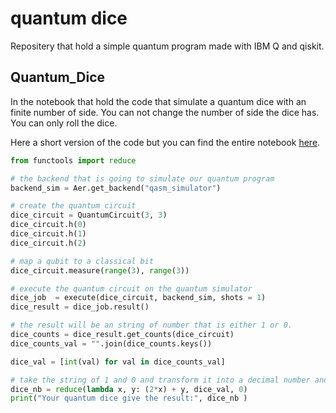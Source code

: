 # quantum dice
Repositery that hold a simple quantum program made with IBM Q and qiskit.

## Quantum_Dice
In the notebook that hold the code that simulate a quantum dice with an finite number of side.
You can not change the number of side the dice has. You can only roll the dice.

Here a short version of the code but you can find the entire notebook [here]().

```python
from functools import reduce

# the backend that is going to simulate our quantum program
backend_sim = Aer.get_backend("qasm_simulator")

# create the quantum circuit
dice_circuit = QuantumCircuit(3, 3)
dice_circuit.h(0)
dice_circuit.h(1)
dice_circuit.h(2)

# map a qubit to a classical bit
dice_circuit.measure(range(3), range(3))

# execute the quantum circuit on the quantum simulator
dice_job  = execute(dice_circuit, backend_sim, shots = 1)
dice_result = dice_job.result()

# the result will be an string of number that is either 1 or 0.
dice_counts = dice_result.get_counts(dice_circuit)
dice_counts_val = "".join(dice_counts.keys())

dice_val = [int(val) for val in dice_counts_val]

# take the string of 1 and 0 and transform it into a decimal number and give the decimal number.
dice_nb = reduce(lambda x, y: (2*x) + y, dice_val, 0)
print("Your quantum dice give the result:", dice_nb )

